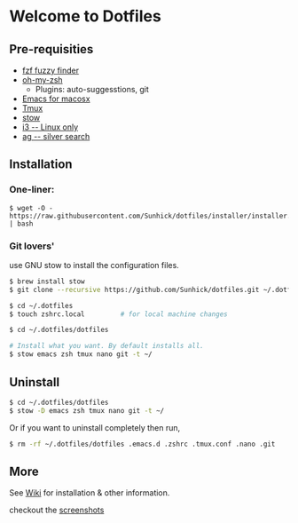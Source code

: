 # Welcome to Dotfiles

## Pre-requisities
* [fzf fuzzy finder](https://github.com/junegunn/fzf)
* [oh-my-zsh](https://github.com/robbyrussell/oh-my-zsh)
  * Plugins: auto-suggesstions, git
* [Emacs for macosx](https://emacsformacosx.com)
* [Tmux](https://github.com/tmux/tmux)
* [stow](https://www.gnu.org/software/stow/manual/stow.html)
* [i3 -- Linux only](https://i3wm.org)
* [ag -- silver search](https://github.com/ggreer/the_silver_searcher)

## Installation

### One-liner:

```shell
$ wget -O - https://raw.githubusercontent.com/Sunhick/dotfiles/installer/installer.sh | bash
```

### Git lovers'
use GNU stow to install the configuration files.
```sh
$ brew install stow
$ git clone --recursive https://github.com/Sunhick/dotfiles.git ~/.dotfiles/dotfiles

$ cd ~/.dotfiles
$ touch zshrc.local         # for local machine changes

$ cd ~/.dotfiles/dotfiles

# Install what you want. By default installs all.
$ stow emacs zsh tmux nano git -t ~/
```

## Uninstall
```sh
$ cd ~/.dotfiles/dotfiles
$ stow -D emacs zsh tmux nano git -t ~/
```

Or if you want to uninstall completely then run,
````sh
$ rm -rf ~/.dotfiles/dotfiles .emacs.d .zshrc .tmux.conf .nano .git
````

## More
See [Wiki](https://github.com/Sunhick/dotfiles/wiki) for installation & other information.

checkout the [screenshots](https://github.com/Sunhick/dotfiles/wiki/screenshots)
